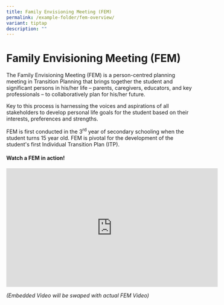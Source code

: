 ```yaml
---
title: Family Envisioning Meeting (FEM)
permalink: /example-folder/fem-overview/
variant: tiptap
description: ""
---
```

<h1>Family Envisioning Meeting (FEM)</h1>
<p>The Family Envisioning Meeting (FEM) is a person-centred planning meeting
in Transition Planning that brings together the student and significant
persons in his/her life – parents, caregivers, educators, and key professionals
– to collaboratively plan for his/her future.</p>
<p>Key to this process is harnessing the voices and aspirations of all stakeholders
to develop personal life goals for the student based on their interests,
preferences and strengths.</p>
<p>FEM is first conducted in the 3<sup>rd</sup> year of secondary schooling
when the student turns 15 year old. FEM is pivotal for the development
of the student's first Individual Transition Plan (ITP).</p>
<p></p>
<h4><strong>Watch a FEM in action!</strong></h4>
<div class="iframe-wrapper">
<iframe height="315" width="560" allowfullscreen="true" frameborder="0" src="https://www.youtube.com/embed/bitGNuvZkWA?si=XVYBzDAzPGOE_tW-"></iframe>
</div>
<p><em>(Embedded Video will be swaped with actual FEM Video)</em>
</p>
<p></p>
<p></p>
<p></p>
<p></p>
